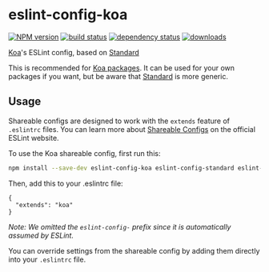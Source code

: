 # eslint-config-koa
[![NPM version](https://img.shields.io/npm/v/eslint-config-koa.svg?style=flat-square)](https://www.npmjs.com/package/eslint-config-koa)
[![build status](https://img.shields.io/travis/koajs/eslint-config-koa/master.svg?style=flat-square)](https://travis-ci.org/koajs/eslint-config-koa)
[![dependency status](http://img.shields.io/david/koajs/eslint-config-koa.svg?style=flat-square)](https://david-dm.org/koajs/eslint-config-koa)
[![downloads](https://img.shields.io/npm/dm/eslint-config-koa.svg?style=flat-square)](https://www.npmjs.com/package/eslint-config-koa)

[Koa](https://www.npmjs.com/package/koa)'s ESLint config, based on [Standard](https://www.npmjs.com/package/eslint-config-standard)

This is recommended for [Koa packages](https://github.com/koajs). It can be used for your own packages if you want, but be aware that [Standard](https://www.npmjs.com/package/eslint-config-standard) is more generic.

## Usage
Shareable configs are designed to work with the `extends` feature of `.eslintrc` files.
You can learn more about
[Shareable Configs](http://eslint.org/docs/developer-guide/shareable-configs) on the
official ESLint website.

To use the Koa shareable config, first run this:

```bash
npm install --save-dev eslint-config-koa eslint-config-standard eslint-plugin-standard eslint-plugin-promise
```

Then, add this to your .eslintrc file:

```
{
  "extends": "koa"
}
```

*Note: We omitted the `eslint-config-` prefix since it is automatically assumed by ESLint.*

You can override settings from the shareable config by adding them directly into your
`.eslintrc` file.
